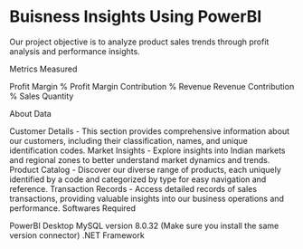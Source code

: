 # Buisness Insights Using PowerBI

Our project objective is to analyze product sales trends through profit analysis and performance insights.

Metrics Measured

Profit Margin %
Profit Margin Contribution %
Revenue
Revenue Contribution %
Sales Quantity

About Data

Customer Details - This section provides comprehensive information about our customers, including their classification, names, and unique identification codes.
Market Insights - Explore insights into Indian markets and regional zones to better understand market dynamics and trends.
Product Catalog - Discover our diverse range of products, each uniquely identified by a code and categorized by type for easy navigation and reference.
Transaction Records - Access detailed records of sales transactions, providing valuable insights into our business operations and performance.
Softwares Required

PowerBI Desktop
MySQL version 8.0.32 (Make sure you install the same version connector)
.NET Framework
